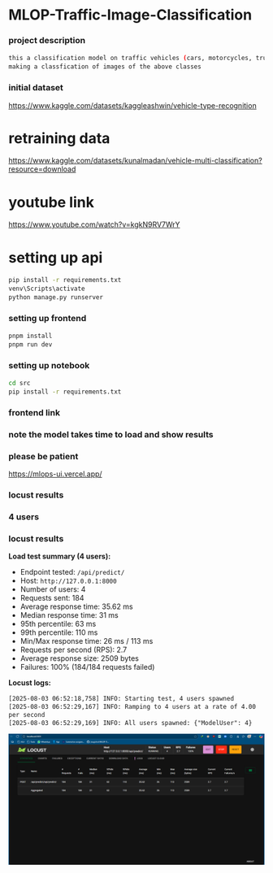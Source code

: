 # MLOP-Traffic-Image-Classification

### project description

```bash
this a classification model on traffic vehicles (cars, motorcycles, trucks and bus)
making a classfication of images of the above classes
```

### initial dataset

https://www.kaggle.com/datasets/kaggleashwin/vehicle-type-recognition

# retraining data

https://www.kaggle.com/datasets/kunalmadan/vehicle-multi-classification?resource=download

# youtube link

https://www.youtube.com/watch?v=kgkN9RV7WrY

# setting up api

```bash
pip install -r requirements.txt
venv\Scripts\activate
python manage.py runserver
```

### setting up frontend

```bash
pnpm install
pnpm run dev
```

### setting up notebook

```bash
cd src
pip install -r requirements.txt
```

### frontend link
### note the model takes time to load and show results 
### please be patient 

https://mlops-ui.vercel.app/

### locust results

### 4 users

### locust results

**Load test summary (4 users):**

- Endpoint tested: `/api/predict/`
- Host: `http://127.0.0.1:8000`
- Number of users: 4
- Requests sent: 184
- Average response time: 35.62 ms
- Median response time: 31 ms
- 95th percentile: 63 ms
- 99th percentile: 110 ms
- Min/Max response time: 26 ms / 113 ms
- Requests per second (RPS): 2.7
- Average response size: 2509 bytes
- Failures: 100% (184/184 requests failed)

**Locust logs:**

```
[2025-08-03 06:52:18,758] INFO: Starting test, 4 users spawned
[2025-08-03 06:52:29,167] INFO: Ramping to 4 users at a rate of 4.00 per second
[2025-08-03 06:52:29,169] INFO: All users spawned: {"ModelUser": 4}
```

>

![Locust results](locust.png)
